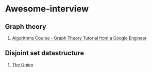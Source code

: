 # Awesome-interview

## Graph theory
  1.  <a href="https://www.youtube.com/watch?v=09_LlHjoEiY">Algorithms Course - Graph Theory Tutorial from a Google Engineer</a>

## Disjoint set datastructure
  1.  <a href="https://www.youtube.com/watch?v=kajZRdXi6fA">The Union</a>
